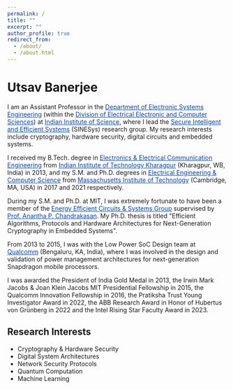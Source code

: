 ```yaml
---
permalink: /
title: ""
excerpt: ""
author_profile: true
redirect_from: 
  - /about/
  - /about.html
---
```


# Utsav Banerjee

I am an Assistant Professor in the <a href="https://dese.iisc.ac.in" style="color:#0645AD;">Department of Electronic Systems Engineering</a> (within the <a href="https://eecs.iisc.ac.in" style="color:#0645AD;">Division of Electrical Electronic and Computer Sciences</a>) at <a href="https://www.iisc.ac.in" style="color:#0645AD;">Indian Institute of Science</a>, where I lead the <a href="https://labs.dese.iisc.ac.in/sinesyslab" style="color:#0645AD;">Secure Intelligent and Efficient Systems</a> (SINESys) research group. My research interests include cryptography, hardware security, digital circuits and embedded systems.


I received my B.Tech. degree in <a href="http://www.ecdept.iitkgp.ac.in" style="color:#0645AD;">Electronics & Electrical Communication Engineering</a> from <a href="http://www.iitkgp.ac.in" style="color:#0645AD;">Indian Institute of Technology Kharagpur</a> (Kharagpur, WB, India) in 2013, and my S.M. and Ph.D. degrees in <a href="https://www.eecs.mit.edu" style="color:#0645AD;">Electrical Engineering & Computer Science</a> from <a href="https://www.mit.edu" style="color:#0645AD;">Massachusetts Institute of Technology</a> (Cambridge, MA, USA) in 2017 and 2021 respectively.

During my S.M. and Ph.D. at MIT, I was extremely fortunate to have been a member of the <a href="https://mtlsites.mit.edu/researchgroups/icsystems" style="color:#0645AD;">Energy Efficient Circuits & Systems Group</a> supervised by <a href="https://chandrakasan.mit.edu" style="color:#0645AD;">Prof. Anantha P. Chandrakasan</a>. My Ph.D. thesis is titled "Efficient Algorithms, Protocols and Hardware Architectures for Next-Generation Cryptography in Embedded Systems".

From 2013 to 2015, I was with the Low Power SoC Design team at <a href="https://www.qualcomm.com" style="color:#0645AD;">Qualcomm</a> (Bengaluru, KA, India), where I was involved in the design and validation of power management architectures for next-generation Snapdragon mobile processors.

I was awarded the President of India Gold Medal in 2013, the Irwin Mark Jacobs & Joan Klein Jacobs MIT Presidential Fellowship in 2015, the Qualcomm Innovation Fellowship in 2016, the Pratiksha Trust Young Investigator Award in 2022, the ABB Research Award in Honor of Hubertus von Grünberg in 2022 and the Intel Rising Star Faculty Award in 2023.

Research Interests
------------------
* Cryptography & Hardware Security
* Digital System Architectures
* Network Security Protocols
* Quantum Computation
* Machine Learning




